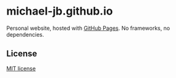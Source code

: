 # michael-jb.github.io

Personal website, hosted with [GitHub Pages](https://pages.github.com/). No frameworks, no dependencies.

## License

[MIT license](./LICENSE)
